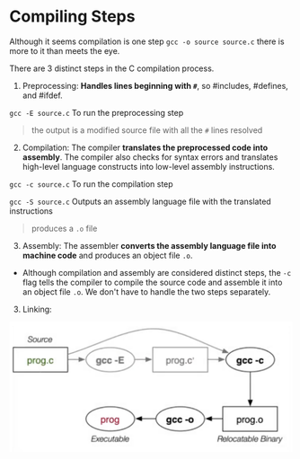 # Compiling Steps

Although it seems compilation is one step `gcc -o source source.c` there is more to it than meets the eye.

There are 3 distinct steps in the C compilation process. 

1. Preprocessing: **Handles lines beginning with `#`**, so #includes, #defines, and
#ifdef. 

` gcc -E source.c ` To run the preprocessing step

> the output is a modified source file with all the `#` lines resolved

2. Compilation: The compiler **translates the preprocessed code into assembly**. The compiler also checks for syntax errors
   and translates high-level language constructs into low-level assembly instructions.

` gcc -c source.c ` To run the compilation step 

` gcc -S source.c ` Outputs an assembly language file with the translated instructions 

> produces a `.o` file

3. Assembly: The assembler **converts the assembly language file into machine code** and produces an object file `.o`.

- Although compilation and assembly are considered distinct steps, the `-c` flag tells the compiler to compile the source code and      assemble it into an object file `.o`. We don't have to handle the two steps separately.

3. Linking: 
   

![Alt Text](images/3StepsCompiling.png)


